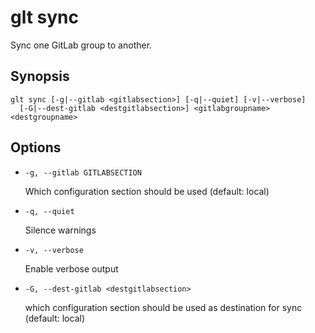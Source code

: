 # glt sync

Sync one GitLab group to another.


## Synopsis

```
glt sync [-g|--gitlab <gitlabsection>] [-q|--quiet] [-v|--verbose]
  [-G|--dest-gitlab <destgitlabsection>] <gitlabgroupname> <destgroupname>

```

## Options

- `-g, --gitlab GITLABSECTION`

  Which configuration section should be used (default: local)

- `-q, --quiet`

  Silence warnings

- `-v, --verbose`

  Enable verbose output

- `-G, --dest-gitlab <destgitlabsection>`

  which configuration section should be used as destination for sync
  (default: local)
